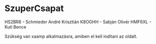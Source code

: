 # SzuperCsapat

HS2BR8 - Schmieder André Krisztián
K8OGHH - Sabján Olivér
HMF6XL - Kuti Bence


Szükség van xaamp alkalmazásra, amiben el kell indítani az oldalt.

